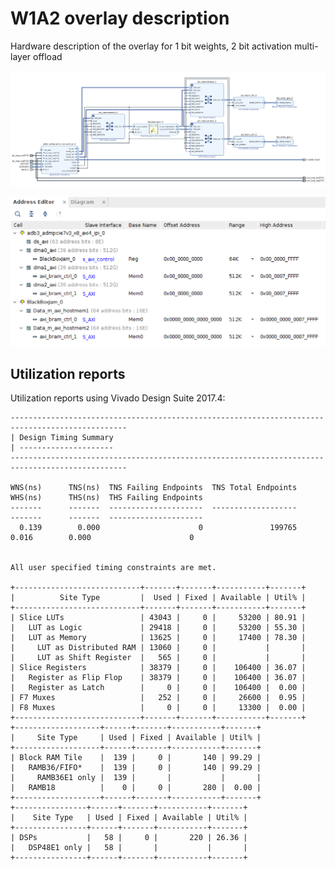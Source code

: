 # W1A2 overlay description

Hardware description of the overlay for 1 bit weights, 2 bit activation multi-layer offload

![W1A2 pendtime-admxrc3 diagram](https://github.com/wtakase/QNN-MO-PYNQ/raw/support-admxrc3/qnn/src/network/W1A2_pendtime/images/W1A2_pendtime-admxrc3_diagram.png "W1A2_pendtime-admxrc3_diagram")

![W1A2 pendtime-admxrc3 address](https://github.com/wtakase/QNN-MO-PYNQ/raw/support-admxrc3/qnn/src/network/W1A2_pendtime/images/W1A2_pendtime-admxrc3_address.png "W1A2_pendtime-admxrc3_address")

## Utilization reports

Utilization reports using Vivado Design Suite 2017.4:
```
------------------------------------------------------------------------------------------------
| Design Timing Summary
| ---------------------
------------------------------------------------------------------------------------------------

WNS(ns)      TNS(ns)  TNS Failing Endpoints  TNS Total Endpoints      WHS(ns)      THS(ns)  THS Failing Endpoints 
-------      -------  ---------------------  -------------------      -------      -------  ---------------------  
  0.139        0.000                      0               199765        0.016        0.000                      0  


All user specified timing constraints are met.

+----------------------------+-------+-------+-----------+-------+
|          Site Type         |  Used | Fixed | Available | Util% |
+----------------------------+-------+-------+-----------+-------+
| Slice LUTs                 | 43043 |     0 |     53200 | 80.91 |
|   LUT as Logic             | 29418 |     0 |     53200 | 55.30 |
|   LUT as Memory            | 13625 |     0 |     17400 | 78.30 |
|     LUT as Distributed RAM | 13060 |     0 |           |       |
|     LUT as Shift Register  |   565 |     0 |           |       |
| Slice Registers            | 38379 |     0 |    106400 | 36.07 |
|   Register as Flip Flop    | 38379 |     0 |    106400 | 36.07 |
|   Register as Latch        |     0 |     0 |    106400 |  0.00 |
| F7 Muxes                   |   252 |     0 |     26600 |  0.95 |
| F8 Muxes                   |     0 |     0 |     13300 |  0.00 |
+----------------------------+-------+-------+-----------+-------+
+-------------------+------+-------+-----------+-------+
|     Site Type     | Used | Fixed | Available | Util% |
+-------------------+------+-------+-----------+-------+
| Block RAM Tile    |  139 |     0 |       140 | 99.29 |
|   RAMB36/FIFO*    |  139 |     0 |       140 | 99.29 |
|     RAMB36E1 only |  139 |       |           |       |
|   RAMB18          |    0 |     0 |       280 |  0.00 |
+-------------------+------+-------+-----------+-------+
+----------------+------+-------+-----------+-------+
|    Site Type   | Used | Fixed | Available | Util% |
+----------------+------+-------+-----------+-------+
| DSPs           |   58 |     0 |       220 | 26.36 |
|   DSP48E1 only |   58 |       |           |       |
+----------------+------+-------+-----------+-------+
```
